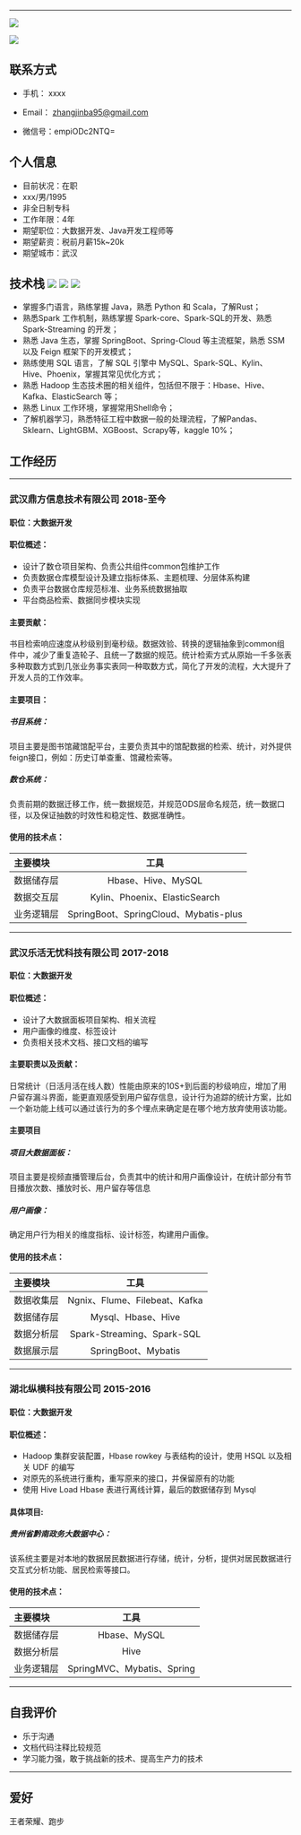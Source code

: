 -----------
![](https://img.shields.io/badge/职位状态-在职考虑新机会-green.svg)

![](https://img.shields.io/badge/关键字-大数据、java、爬虫-yellow.svg)


## 联系方式

- 手机： xxxx

- Email： zhangjinba95@gmail.com 

- 微信号：empiODc2NTQ=


## 个人信息
- 目前状况：在职  
 - xxx/男/1995
 - 非全日制专科
 - 工作年限：4年
 - 期望职位：大数据开发、Java开发工程师等
 - 期望薪资：税前月薪15k~20k
 - 期望城市：武汉

## 技术栈 ![](https://img.shields.io/badge/Java-green.svg?style=flat) ![](https://img.shields.io/badge/Python-blue.svg?style=flat) ![](https://img.shields.io/badge/Scala-red.svg?style=flat) 

* 掌握多门语言，熟练掌握 Java，熟悉 Python 和 Scala，了解Rust；
* 熟悉Spark 工作机制，熟练掌握 Spark-core、Spark-SQL的开发、熟悉 Spark-Streaming 的开发；
* 熟悉 Java 生态，掌握 SpringBoot、Spring-Cloud 等主流框架，熟悉 SSM 以及 Feign 框架下的开发模式；
* 熟练使用 SQL 语言，了解 SQL 引擎中 MySQL、Spark-SQL、Kylin、Hive、Phoenix，掌握其常见优化方式；
* 熟悉 Hadoop 生态技术圈的相关组件，包括但不限于：Hbase、Hive、Kafka、ElasticSearch 等；
* 熟悉 Linux 工作环境，掌握常用Shell命令；
* 了解机器学习，熟悉特征工程中数据一般的处理流程，了解Pandas、Sklearn、LightGBM、XGBoost、Scrapy等，kaggle 10%；

## 工作经历

-----------------------------------------

### 武汉鼎方信息技术有限公司 2018-至今
#### 职位：大数据开发
#### 职位概述：
* 设计了数仓项目架构、负责公共组件common包维护工作
* 负责数据仓库模型设计及建立指标体系、主题梳理、分层体系构建
* 负责平台数据仓库规范标准、业务系统数据抽取
* 平台商品检索、数据同步模块实现


#### 主要贡献：
书目检索响应速度从秒级别到毫秒级。数据效验、转换的逻辑抽象到common组件中，减少了重复造轮子、且统一了数据的规范。统计检索方式从原始一千多张表多种取数方式到几张业务事实表同一种取数方式，简化了开发的流程，大大提升了开发人员的工作效率。

#### 主要项目：
##### 书目系统：
  项目主要是图书馆藏馆配平台，主要负责其中的馆配数据的检索、统计，对外提供feign接口，例如：历史订单查重、馆藏检索等。
##### 数仓系统：
  负责前期的数据迁移工作，统一数据规范，并规范ODS层命名规范，统一数据口径，以及保证抽数的时效性和稳定性、数据准确性。
        
#### 使用的技术点：
|  主要模块  |  工具  |
|:--------|:-------:|
|数据储存层|Hbase、Hive、MySQL|
|数据交互层|Kylin、Phoenix、ElasticSearch|
|业务逻辑层|SpringBoot、SpringCloud、Mybatis-plus|

-----------------------------------------

### 武汉乐活无忧科技有限公司 2017-2018
#### 职位：大数据开发
#### 职位概述：
* 设计了大数据面板项目架构、相关流程
* 用户画像的维度、标签设计
* 负责相关技术文档、接口文档的编写
#### 主要职责以及贡献：
日常统计（日活月活在线人数）性能由原来的10S+到后面的秒级响应，增加了用户留存漏斗界面，能更直观感受到用户留存信息，设计行为追踪的统计方案，比如一个新功能上线可以通过该行为的多个埋点来确定是在哪个地方放弃使用该功能。
#### 主要项目
##### 项目大数据面板：
项目主要是视频直播管理后台，负责其中的统计和用户画像设计，在统计部分有节目播放次数、播放时长、用户留存等信息
##### 用户画像：
确定用户行为相关的维度指标、设计标签，构建用户画像。
  
#### 使用的技术点：
|  主要模块  |  工具  |
|:--------|:-------:|
|  数据收集层   |   Ngnix、Flume、Filebeat、Kafka   | 
|数据储存层 | Mysql、Hbase、Hive | 
|数据分析层 | Spark-Streaming、Spark-SQL | 
|数据展示层 | SpringBoot、Mybatis | 


-----------------------------------------
### 湖北纵横科技有限公司 2015-2016
#### 职位：大数据开发

#### 职位概述：
* Hadoop 集群安装配置，Hbase rowkey 与表结构的设计，使用  HSQL 以及相关 UDF 的编写
* 对原先的系统进行重构，重写原来的接口，并保留原有的功能
* 使用 Hive Load Hbase 表进行离线计算，最后的数据储存到 Mysql
#### 具体项目:
##### 贵州省黔南政务大数据中心：

该系统主要是对本地的数据居民数据进行存储，统计，分析，提供对居民数据进行交互式分析功能、居民检索等接口。
#### 使用的技术点：
|  主要模块  |  工具  |
|:--------|:-------:|
|数据储存层|Hbase、MySQL|
|数据分析层|Hive|
|业务逻辑层|SpringMVC、Mybatis、Spring|

-----------------------------------------
## 自我评价
* 乐于沟通
* 文档代码注释比较规范
* 学习能力强，敢于挑战新的技术、提高生产力的技术

-----------------------------------------
## 爱好
王者荣耀、跑步
